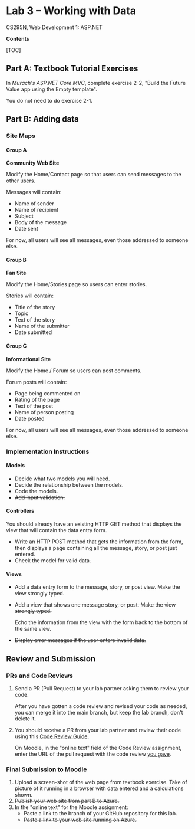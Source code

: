 # Lab 3 – Working with Data
 CS295N, Web Development 1: ASP.NET

**Contents**

[TOC]

## Part A: Textbook Tutorial Exercises

In *Murach's ASP.NET Core MVC*, complete exercise 2-2, "Build the Future Value app using the Empty template". 

You do not need to do exercise 2-1. 



## Part B: Adding data



### Site Maps

#### Group A

**Community Web Site**

Modify the Home/Contact page so that users can send messages to the other users.

Messages will contain:

- Name of sender
- Name of recipient
- Subject
- Body of the message
- Date sent

For now, all users will see all messages, even those addressed to someone else.



#### Group B

**Fan Site**

Modify the Home/Stories page so users can enter stories.

Stories will contain:

- Title of the story
- Topic
- Text of the story
- Name of the submitter
- Date submitted



#### Group C

**Informational Site**

Modify the Home / Forum so users can post comments.

Forum posts will contain:

- Page being commented on
- Rating of the page
- Text of the post
- Name of person posting
- Date posted

For now, all users will see all messages, even those addressed to someone else.

### Implementation Instructions

#### Models

- Decide what two models you will need.
- Decide the relationship between the models.
- Code the models.
- ~~Add input validation.~~

#### Controllers

You should already have an existing HTTP GET method that displays the view that will contain the data entry form.

- Write an HTTP POST method that gets the information from the form, then displays a page containing all the message, story, or post just entered.
- ~~Check the model for valid data.~~

#### Views

- Add a data entry form to the message, story, or post view. Make the view strongly typed.
- ~~Add a view that shows one message story, or post. Make the view strongly typed.~~

  Echo the information from the view with the form back to the bottom of the same view.
- ~~Display error messages if the user enters invalid data.~~



## Review and Submission

### PRs and Code Reviews

1. Send a PR (Pull Request) to your lab partner asking them to review your code. 

   After you have gotten a code review and revised your code as needed, you can merge it into the main branch, but keep the lab branch, don't delete it.

2. You should receive a PR from your lab partner and review their code using this [Code Review Guide](../CodeReviewGuide.html).

   On Moodle, in the "online text" field of the Code Review assignment, enter the URL of the pull request with the code review <u>you gave</u>.

### Final Submission to Moodle

1.  Upload a screen-shot of the web page from textbook exercise. Take of picture of it running in a browser with data entered and a calculations shown.
2.  ~~Publish your web site from part B to Azure.~~
3.  In the "online text" for the Moodle assignment:
    - Paste a link to the branch of your GitHub repository for this lab.
    - ~~Paste a link to your web site running on Azure.~~